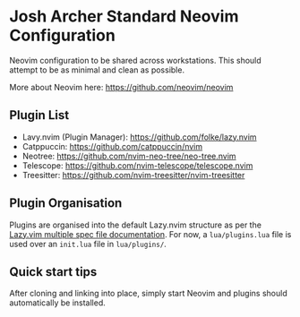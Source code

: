 # Josh Archer Standard Neovim Configuration

Neovim configuration to be shared across workstations. This should attempt to be as minimal and clean as possible. 

More about Neovim here: https://github.com/neovim/neovim

## Plugin List

- Lavy.nvim (Plugin Manager): https://github.com/folke/lazy.nvim
- Catppuccin: https://github.com/catppuccin/nvim
- Neotree: https://github.com/nvim-neo-tree/neo-tree.nvim
- Telescope: https://github.com/nvim-telescope/telescope.nvim
- Treesitter: https://github.com/nvim-treesitter/nvim-treesitter

## Plugin Organisation

Plugins are organised into the default Lazy.nvim structure as per the [Lazy.vim multiple spec file documentation](https://github.com/folke/lazy.nvim?tab=readme-ov-file#-structuring-your-plugins). For now, a `lua/plugins.lua` file is used over an `init.lua` file in `lua/plugins/`. 

## Quick start tips

After cloning and linking into place, simply start Neovim and plugins should automatically be installed. 


